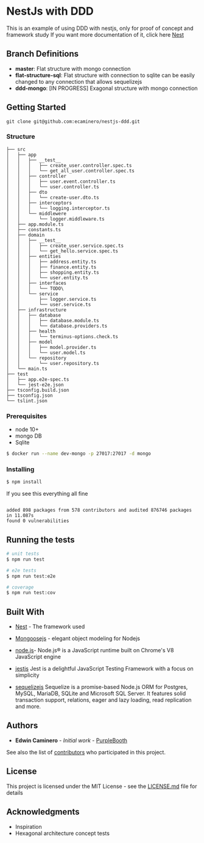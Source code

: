 
# NestJs with DDD

This is an example of using DDD with nestjs, only for proof of concept and framework study
If you want more documentation of it, click here [Nest](https://github.com/nestjs/nest) 

## Branch Definitions
 * **master**: Flat structure with mongo connection
 * **flat-structure-sql**: Flat structure with connection to sqlite can be easily changed to any connection that allows sequelizejs
 * **ddd-mongo**: [IN PROGRESS] Exagonal structure with mongo connection 

## Getting Started

```
git clone git@github.com:ecaminero/nestjs-ddd.git
```

### Structure
```
├── src
│   ├── app
│   │   ├── __test__
│   │   │   ├── create_user.controller.spec.ts
│   │   │   └── get_all_user.controller.spec.ts
│   │   ├── controller
│   │   │   ├── user.event.controller.ts
│   │   │   └── user.controller.ts
│   │   ├── dto
│   │   │   └── create-user.dto.ts
│   │   ├── interceptors
│   │   │   └── logging.interceptor.ts
│   │   └── middlewere
│   │       └── logger.middleware.ts
│   ├── app.module.ts
│   ├── constants.ts
│   ├── domain
│   │   ├── __test__
│   │   │   ├── create_user.service.spec.ts
│   │   │   └── get_hello.service.spec.ts
│   │   ├── entities
│   │   │   ├── address.entity.ts
│   │   │   ├── finance.entity.ts
│   │   │   ├── shopping.entity.ts
│   │   │   └── user.entity.ts
│   │   ├── interfaces
│   │   │   └── TODO\
│   │   └── service
│   │       ├── logger.service.ts
│   │       └── user.service.ts
│   ├── infrastructure
│   │   ├── database
│   │   │   ├── database.module.ts
│   │   │   └── database.providers.ts
│   │   ├── health
│   │   │   └── terminus-options.check.ts
│   │   ├── model
│   │   │   ├── model.provider.ts
│   │   │   └── user.model.ts
│   │   └── repository
│   │       └── user.repository.ts
│   └── main.ts
├── test
│   ├── app.e2e-spec.ts
│   └── jest-e2e.json
├── tsconfig.build.json
├── tsconfig.json
└── tslint.json
```

### Prerequisites

  * node 10+
  * mongo DB 
  * Sqlite

```bash
$ docker run --name dev-mongo -p 27017:27017 -d mongo
```

### Installing

  ```bash
$ npm install 
```

If you see this everything all fine 
```

added 898 packages from 578 contributors and audited 876746 packages in 11.087s
found 0 vulnerabilities

```

## Running the tests

```bash
# unit tests
$ npm run test

# e2e tests
$ npm run test:e2e

# coverage
$ npm run test:cov

```


## Built With

* [Nest](https://github.com/nestjs/nest)  - The framework used

* [Mongoosejs](https://mongoosejs.com/) - elegant object modeling for Nodejs

* [node.js](https://nodejs.org/en/)- Node.js® is a JavaScript runtime built on Chrome's V8 JavaScript engine

* [jestjs](https://jestjs.io/en/) Jest is a delightful JavaScript Testing Framework with a focus on simplicity


* [sequelizejs](http://docs.sequelizejs.com/) Sequelize is a promise-based Node.js ORM for Postgres, MySQL, MariaDB, SQLite and Microsoft SQL Server. It features solid transaction support, relations, eager and lazy loading, read replication and more.
  

## Authors

*  **Edwin Caminero** - *Initial work* - [PurpleBooth](https://github.com/PurpleBooth)

See also the list of [contributors](https://github.com/ecaminero/nestjs-ddd/contributors) who participated in this project.

  
## License

This project is licensed under the MIT License - see the [LICENSE.md](LICENSE.md) file for details


## Acknowledgments

* Inspiration
* Hexagonal architecture concept tests
